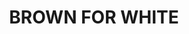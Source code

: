 ---
title: "BROWN FOR WHITE"
price: "TBA"
desc: "Bez opisa"
img_path: "/assets/img/A.MIG-1500.jpg"
brand: AMMO
available: true
special_offer: false
soon: false
cat: "Weathering"
subcat: ""
subsubcat: "wet-filteri"
---